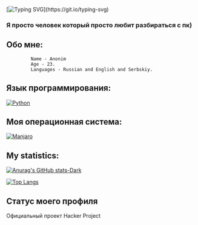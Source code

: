 [![Typing SVG](https://readme-typing-svg.demolab.com?font=Fira+Code&pause=1000&width=435&lines=Hello+my+dear+friend.;If+you+are+reading+this+profile.;Then+it+appealed+to+you+in+some+way.;Then+welcome.)](https://git.io/typing-svg)

### Я просто человек который просто любит разбираться с пк)

## Обо мне:
             Name - Anonim 
             Age - 23.
             Languages - Russian and English and Serbskiy.


## Язык программирования:
  [![Python](https://img.shields.io/badge/python-3670A0?style=for-the-badge&logo=python&logoColor=ffdd54)](https://www.python.org/)

## Моя операционная система:
[![Manjaro](https://cdn.jsdelivr.net/gh/archlinux/archlinux-artwork@master/logos/archlinux-logo-dark-90dpi.png)](https://manjaro.org/)

 

## My statistics:
[![Anurag's GitHub stats-Dark](https://github-readme-stats.vercel.app/api?username=Anonim-IT&show_icons=true&theme=dark#gh-dark-mode-only)](https://github.com/anuraghazra/github-readme-stats#gh-dark-mode-only)

[![Top Langs](https://github-readme-stats.vercel.app/api/top-langs/?username=Anonim-IT&layout=donut&theme=tokyonight)](https://github.com/anuraghazra/github-readme-stats)

## Статус моего профиля

Официальный проект Hacker Project 